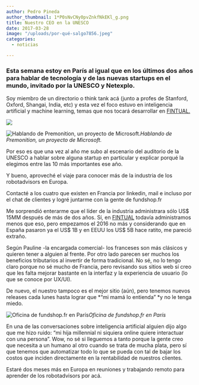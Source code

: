 ```yaml
---
author: Pedro Pineda
author_thumbnail: 1*P0sNvCNy0pvZnkfNkEKl_g.png
title: Nuestro CEO en la UNESCO
date: 2017-03-28
image: "/uploads/por-qué-salgo7856.jpeg"
categories:
  - noticias

---
```


### Esta semana estoy en París al igual que en los últimos dos años para hablar de tecnología y de las nuevas startups en el mundo, invitado por la UNESCO y Netexplo.

Soy miembro de un directorio o think tank acá (junto a profes de Stanford, Oxford, Shangai, India, etc) y esta vez el foco estuvo en inteligencia artificial y machine learning, temas que nos tocará desarrollar en [FINTUAL.](http://www.fintual.com)

![](/uploads/por-qué-salgo5290.jpeg)

![Hablando de Premonition, un proyecto de Microsoft.](/uploads/por-qué-salgo5056.jpeg)*Hablando de Premonition, un proyecto de Microsoft.*

Por eso es que una vez al año me subo al escenario del auditorio de la UNESCO a hablar sobre alguna startup en particular y explicar porqué la elegimos entre las 10 más importantes ese año.

Y bueno, aproveché el viaje para conocer más de la industria de los robotadvisors en Europa.

Contacté a los cuatro que existen en Francia por linkedin, mail e incluso por el chat de clientes y logré juntarme con la gente de fundshop.fr

Me sorprendió enterarme que el líder de la industria administrara sólo US$ 15MM después de más de dos años. Sí, en [FINTUAL](http://www.fintual.com) todavía administramos menos que eso, pero empezamos el 2016 no más y considerando que en España pasaron ya el US$ 1B y en EEUU los US$ 5B hace ratito, me pareció extraño.

Según Pauline -la encargada comercial- los franceses son más clásicos y quieren tener a alguien al frente. Por otro lado parecen ser muchos los beneficios tributarios al invertir de forma tradicional. No sé, no lo tengo claro porque no sé mucho de Francia, pero revisando sus sitios web sí creo que les falta mejorar bastante en la interfaz y la experiencia de usuario (lo que se conoce por UX/UI).

De nuevo, el nuestro tampoco es el mejor sitio (aún), pero tenemos nuevos releases cada lunes hasta lograr que *“mi mamá lo entienda” *y no le tenga miedo.

![Oficina de fundshop.fr en París](/uploads/por-qué-salgo7856.jpeg)*Oficina de fundshop.fr en París*

En una de las conversaciones sobre inteligencia artificial alguien dijo algo que me hizo ruido: “mi hija millennial ni siquiera online quiere interactuar con una persona”. Wow, no sé si lleguemos a tanto porque la gente creo que necesita a un humano al otro cuando se trata de mucha plata, pero sí que tenemos que automatizar todo lo que se pueda con tal de bajar los costos que inciden directamente en la rentabilidad de nuestros clientes.

Estaré dos meses más en Europa en reuniones y trabajando remoto para aprender de los robotadvisors por acá.
